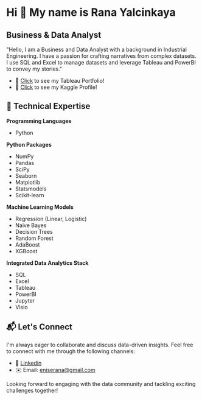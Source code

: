 ### 

Hi 👋 My name is Rana Yalcinkaya
================================

Business & Data Analyst
-----------------------

"Hello, I am a Business and Data Analyst with a background in Industrial Engineering. I have a passion for crafting narratives from complex datasets. I use SQL and Excel to manage datasets and leverage Tableau and PowerBI to convey my stories."

*   📌  [Click](https://public.tableau.com/app/profile/ranayalcinkaya) to see my Tableau Portfolio!
*   📌  [Click]((https://www.kaggle.com/ranayalcinkaya)) to see my Kaggle Profile!
                 

## 🚀 Technical Expertise

**Programming Languages**
- Python
  
**Python Packages**
- NumPy
- Pandas
- SciPy
- Seaborn
- Matplotlib
- Statsmodels
- Scikit-learn
  
**Machine Learning Models**
- Regression (Linear, Logistic)
- Naive Bayes
- Decision Trees
- Random Forest
- AdaBoost
- XGBoost
  
**Integrated Data Analytics Stack**
- SQL
- Excel
- Tableau
- PowerBI
- Jupyter
- Visio

## 📬 Let's Connect

I'm always eager to collaborate and discuss data-driven insights. Feel free to connect with me through the following channels:

- 🔗 [Linkedin](https://www.linkedin.com/in/eniseranayalcinkaya/)
- ✉️ Email: eniserana@gmail.com

Looking forward to engaging with the data community and tackling exciting challenges together!
